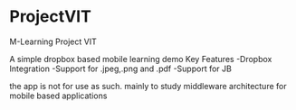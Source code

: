 ProjectVIT
==========

M-Learning Project VIT

A simple dropbox based mobile learning demo
Key Features
-Dropbox Integration
-Support for .jpeg,.png and .pdf
-Support for JB

the app is not for use as such. mainly to study
middleware architecture for mobile based applications

